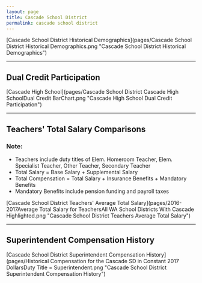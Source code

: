 ```yaml
---
layout: page
title: Cascade School District
permalink: cascade school district
---
```



[Cascade School District Historical Demographics](pages/Cascade School District Historical Demographics.png "Cascade School District Historical Demographics")

___

## Dual Credit Participation

[Cascade High School](pages/Cascade School District Cascade High SchoolDual Credit BarChart.png "Cascade High School Dual Credit Participation")


___

## Teachers' Total Salary Comparisons
### Note:
- Teachers include duty titles of Elem. Homeroom Teacher, Elem. Specialist Teacher, Other Teacher, Secondary Teacher
- Total Salary = Base Salary + Supplemental Salary
- Total Compensation = Total Salary + Insurance Benefits + Mandatory Benefits
- Mandatory Benefits include pension funding and payroll taxes

[Cascade School District Teachers' Average Total Salary](pages/2016-2017Average Total Salary for TeachersAll WA School Districts With Cascade Highlighted.png "Cascade School District Teachers Average Total Salary")


___

## Superintendent Compensation History

[Cascade School District Superintendent Compensation History](pages/Historical Compensation for the Cascade SD in Constant 2017 DollarsDuty Title = Superintendent.png "Cascade School District Superintendent Compensation History")

